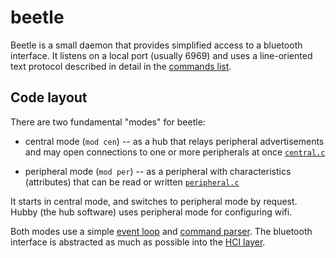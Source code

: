 beetle
======

Beetle is a small daemon that provides simplified access to a bluetooth interface. It listens on a local port (usually 6969) and uses a line-oriented text protocol described in detail in the [commands list](docs/commands.md).


## Code layout

There are two fundamental "modes" for beetle:

  - central mode (`mod cen`) -- as a hub that relays peripheral advertisements and may open connections to one or more peripherals at once [`central.c`](pkg/src/central.c)

  - peripheral mode (`mod per`) -- as a peripheral with characteristics (attributes) that can be read or written [`peripheral.c`](pkg/src/peripheral.c)

It starts in central mode, and switches to peripheral mode by request. Hubby (the hub software) uses peripheral mode for configuring wifi.

Both modes use a simple [event loop](pkg/src/evloop.c) and [command parser](pkg/src/command.c). The bluetooth interface is abstracted as much as possible into the [HCI layer](pkg/src/hci_beetle.c).
